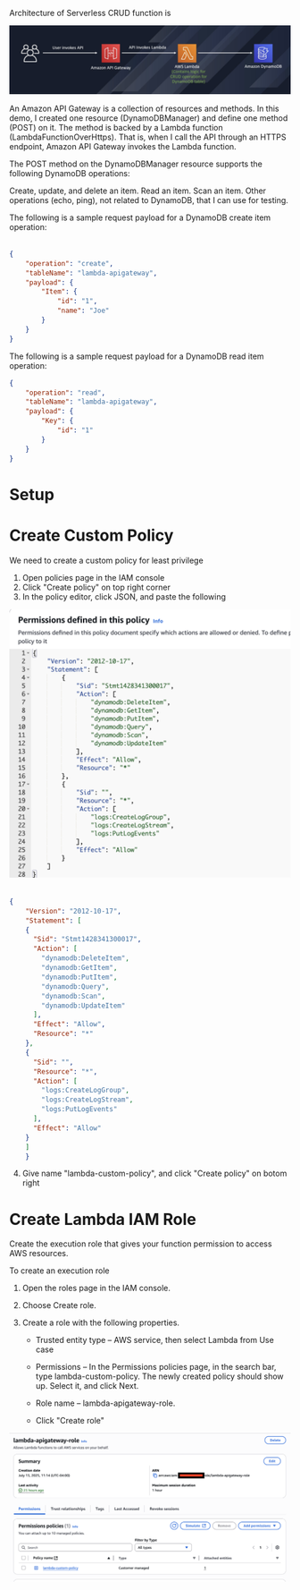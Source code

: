 Architecture of Serverless CRUD function is 

![Diagram 1](images/Architecture.png)

An Amazon API Gateway is a collection of resources and methods. In this demo, I created one resource (DynamoDBManager) and define one method (POST) on it. The method is backed by a Lambda function (LambdaFunctionOverHttps). That is, when I call the API through an HTTPS endpoint, Amazon API Gateway invokes the Lambda function.

The POST method on the DynamoDBManager resource supports the following DynamoDB operations:

Create, update, and delete an item.
Read an item.
Scan an item.
Other operations (echo, ping), not related to DynamoDB, that I can use for testing.

The following is a sample request payload for a DynamoDB create item operation:

```json

{
    "operation": "create",
    "tableName": "lambda-apigateway",
    "payload": {
        "Item": {
            "id": "1",
            "name": "Joe"
        }
    }
}
```

The following is a sample request payload for a DynamoDB read item operation:

```json
{
    "operation": "read",
    "tableName": "lambda-apigateway",
    "payload": {
        "Key": {
            "id": "1"
        }
    }
}
```

# **Setup**

# **Create Custom Policy**
We need to create a custom policy for least privilege

1. Open policies page in the IAM console
2. Click "Create policy" on top right corner
3. In the policy editor, click JSON, and paste the following

![Diagram 2](images/Lambda_custom_policy.png)

``` json

{
    "Version": "2012-10-17",
    "Statement": [
    {
      "Sid": "Stmt1428341300017",
      "Action": [
        "dynamodb:DeleteItem",
        "dynamodb:GetItem",
        "dynamodb:PutItem",
        "dynamodb:Query",
        "dynamodb:Scan",
        "dynamodb:UpdateItem"
      ],
      "Effect": "Allow",
      "Resource": "*"
    },
    {
      "Sid": "",
      "Resource": "*",
      "Action": [
        "logs:CreateLogGroup",
        "logs:CreateLogStream",
        "logs:PutLogEvents"
      ],
      "Effect": "Allow"
    }
    ]
    }
```

4. Give name "lambda-custom-policy", and click "Create policy" on botom right

# **Create Lambda IAM Role**

Create the execution role that gives your function permission to access AWS resources.

To create an execution role

1. Open the roles page in the IAM console.

2. Choose Create role.

3. Create a role with the following properties.

    - Trusted entity type – AWS service, then select Lambda from Use case

    - Permissions – In the Permissions policies page, in the search bar, type lambda-custom-policy. The newly created policy should show up. Select it, and click Next.
    
    - Role name – lambda-apigateway-role.

    - Click "Create role"

![Diagram 3](images/Lambda_custom_role.png)

    


